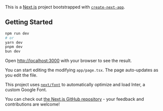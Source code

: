 This is a [Next.js](https://nextjs.org/) project bootstrapped with [`create-next-app`](https://github.com/vercel/next.js/tree/canary/packages/create-next-app).

## Getting Started


```bash
npm run dev
# or
yarn dev
pnpm dev
bun dev
```

Open [http://localhost:3000](http://localhost:3000) with your browser to see the result.

You can start editing the modifying `app/page.tsx`. The page auto-updates as you edit the file.

This project uses [`next/font`](https://nextjs.org/docs/basic-features/font-optimization) to automatically optimize and load Inter, a custom Google Font.



You can check out [the Next.js GitHub repository](https://github.com/vercel/next.js/) - your feedback and contributions are welcome!

